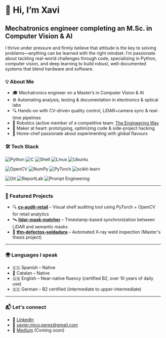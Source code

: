 <!--
**Micoxavi/Micoxavi** is a ✨ _special_ ✨ repository because its `README.md` (this file) appears on your GitHub profile.

Here are some ideas to get you started:

- 🔭 I’m currently working on ...
- 🌱 I’m currently learning ...
- 👯 I’m looking to collaborate on ...
- 🤔 I’m looking for help with ...
- 💬 Ask me about ...
- 📫 How to reach me: ...
- 😄 Pronouns: ...
- ⚡ Fun fact: ...
-->
# 👋 Hi, I’m Xavi  
## Mechatronics engineer completing an M.Sc. in Computer Vision & AI

I thrive under pressure and firmly believe that attitude is the key to solving problems—anything can be learned with the right mindset. I’m passionate about tackling real-world challenges through code, specializing in Python, computer vision, and deep learning to build robust, well-documented systems that blend hardware and software.

### 💡 About Me

- 🎓 Mechatronics engineer on a Master’s in Computer Vision & AI  
- ⚙️ Automating analysis, testing & documentation in electronics & optical labs  
- 🔍 Hands-on with CV-driven quality control, LiDAR+camera sync & real-time pipelines  
- 🤖 Robotics (active member of a competitive team: [The Engineering Way]([https://github.com/theengineeringway])
- 🧪 Maker at heart: prototyping, optimizing code & side-project hacking  
- 🍳 Home-chef passionate about experimenting with global flavours  


### 🛠️ Tech Stack
<!-- Core Languages & OS -->
![Python](https://img.shields.io/badge/Python-3776AB?style=flat&logo=python&logoColor=white)
![C](https://img.shields.io/badge/C-00599C?style=flat&logo=c&logoColor=white)
![Shell](https://img.shields.io/badge/Bash-121011?style=flat&logo=gnu-bash&logoColor=white)
![Linux](https://img.shields.io/badge/Linux-FCC624?style=flat&logo=linux&logoColor=black)
![Ubuntu](https://img.shields.io/badge/Ubuntu-E95420?style=flat&logo=ubuntu&logoColor=white)

<!-- CV / AI Stack -->
![OpenCV](https://img.shields.io/badge/OpenCV-5C3EE8?style=flat&logo=opencv&logoColor=white)
![NumPy](https://img.shields.io/badge/NumPy-013243?style=flat&logo=numpy&logoColor=white)
![PyTorch](https://img.shields.io/badge/PyTorch-EE4C2C?style=flat&logo=pytorch&logoColor=white)
![scikit-learn](https://img.shields.io/badge/scikit--learn-F7931E?style=flat&logo=scikit-learn&logoColor=white)

<!-- Dev & Docs Tools -->
![Git](https://img.shields.io/badge/Git-F05032?style=flat&logo=git&logoColor=white)
![ReportLab](https://img.shields.io/badge/ReportLab-FF6F00?style=flat&logoColor=white)
![Prompt Engineering](https://img.shields.io/badge/Prompt%20Engineering-8E44AD?style=flat&logo=openai&logoColor=white)

---

### 🚀 Featured Projects

- 🔍 [**cv-audit-retail**](https://github.com/xaviai/cv-audit-retail) – Visual shelf auditing tool using PyTorch + OpenCV for retail analytics
- 🛰️ [**lidar-mask-matcher**](https://github.com/xaviai/lidar-mask-matcher) – Timestamp-based synchronization between LiDAR and semantic masks
- 🧪 [**tfm-defectos-soldadura**](https://github.com/xaviai/tfm-defectos-soldadura) – Automated X-ray weld inspection (Master's thesis project)

---

### 🌍 Languages I speak

- 🇪🇸 Spanish – Native
- 🏴 Catalan – Native
- 🇬🇧 English – Near-native fluency (certified B2, over 10 years of daily use)
- 🇩🇪 German – B2 certified (intermediate to upper-intermediate)

---

### 📬 Let's connect

- 💼 [LinkedIn]([https://www.linkedin.com/in/your-profile-here](https://www.linkedin.com/in/xavier-mico-perez/))
- 📧 xavier.mico.perez@gmail.com
- 📝 [Medium](https://medium.com/@xavier.mico.perez) (Coming soon)

